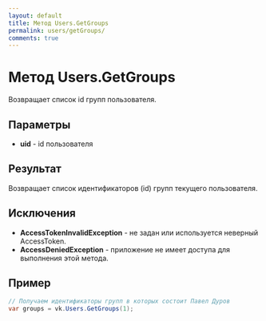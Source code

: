 ```yaml
---
layout: default
title: Метод Users.GetGroups
permalink: users/getGroups/
comments: true
---
```

# Метод Users.GetGroups
Возвращает список id групп пользователя.

## Параметры
+ **uid** - id пользователя

## Результат
Возвращает список идентификаторов (id) групп текущего пользователя.

## Исключения
+ **AccessTokenInvalidException** - не задан или используется неверный AccessToken.
+ **AccessDeniedException** - приложение не имеет доступа для выполнения этой метода.

## Пример
```csharp
// Получаем идентификаторы групп в которых состоит Павел Дуров
var groups = vk.Users.GetGroups(1);
```
